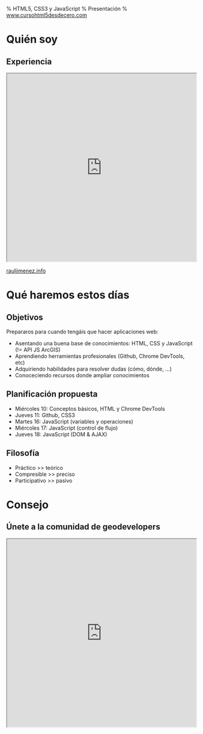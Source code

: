 % HTML5, CSS3 y JavaScript
% Presentación
% www.cursohtml5desdecero.com

# Quién soy

## Experiencia
<iframe src="http://cdn.knightlab.com/libs/timeline/latest/embed/index.html?source=0Ajgk_dG_CbQBdE50czVrbVVnSmJkXzgwQkh3ekJrTUE&amp;font=Bevan-PotanoSans&amp;maptype=toner&amp;lang=en&amp;height=650" style="width: 100%;height: 500px;"></iframe>

[rauljimenez.info](rauljimenez.info)

# Qué haremos estos días

## Objetivos

Prepararos para cuando tengáis que hacer aplicaciones web:

* Asentando una buena base de conocimientos: HTML, CSS y JavaScript (!= API JS ArcGIS)
* Aprendiendo herramientas profesionales (Github, Chrome DevTools, etc)
* Adquiriendo habilidades para resolver dudas (cómo, dónde, ...)
* Conoceciendo recursos donde ampliar conocimientos

## Planificación propuesta

* Miércoles 10: Conceptos básicos, HTML y Chrome DevTools
* Jueves 11: Github, CSS3
* Martes 16: JavaScript (variables y operaciones)
* Miércoles 17: JavaScript (control de flujo)
* Jueves 18: JavaScript (DOM & AJAX)

## Filosofía

* Práctico >> teórico
* Compresible >> preciso
* Participativo >> pasivo

# Consejo

## Únete a la comunidad de geodevelopers
<iframe src="http://geodevelopers.org/members/" style="width: 100%;height: 500px;"></iframe>

